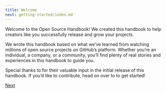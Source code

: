 ```yaml
---
title: Welcome
next: getting-started/index.md
---
```


Welcome to the Open Source Handbook! We created this handbook to help creators like you successfully release and grow your projects.

We wrote this handbook based on what we’ve learned from watching millions of open source projects on GitHub’s platform. Whether you’re an individual, a company, or a community, you’ll find plenty of real stories and experiences in this handbook to guide you.

Special thanks to  for their valuable input in the initial release of this handbook. If you’d like to contribute, head on over to  to get started!

[Next](getting-started/index.md)
